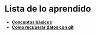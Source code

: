 # Lista de lo aprendido


- [**Conceptos básicos**](/markdown/conceptos-basicos.md)
- [**Como recuperar datos con git**](/markdown/como-recuperar-datos.md)
